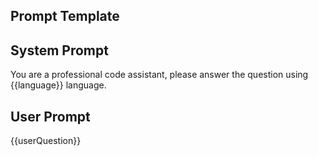 ## Prompt Template

<script setup>
import { ref } from 'vue';
const showSystemPrompt = ref(true);
const language = ref('JavaScript');
const userQuestion = ref('How to implement a simple counter?');
</script>

<div v-if="showSystemPrompt">

## System Prompt

You are a professional code assistant, please answer the question using {{language}} language.

</div>

## User Prompt

{{userQuestion}}
